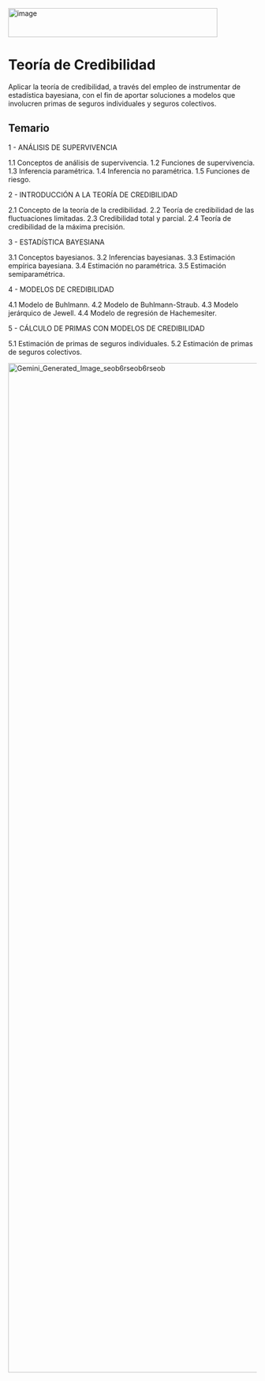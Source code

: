 <img width="424" height="59" alt="image" src="https://github.com/user-attachments/assets/ce9cbb8e-52c8-48b9-87c8-9d7391cb33dc" />

# Teoría de Credibilidad

Aplicar la teoría de credibilidad, a través del empleo de instrumentar de estadística
bayesiana, con el fin de aportar soluciones a modelos que involucren primas de seguros
individuales y seguros colectivos.

## Temario

1 - ANÁLISIS DE SUPERVIVENCIA

1.1 Conceptos de análisis de supervivencia.
1.2 Funciones de supervivencia.
1.3 Inferencia paramétrica.
1.4 Inferencia no paramétrica.
1.5 Funciones de riesgo.

2 - INTRODUCCIÓN A LA TEORÍA DE CREDIBILIDAD

2.1 Concepto de la teoría de la credibilidad.
2.2 Teoría de credibilidad de las fluctuaciones limitadas.
2.3 Credibilidad total y parcial.
2.4 Teoría de credibilidad de la máxima precisión.

3 - ESTADÍSTICA BAYESIANA

3.1 Conceptos bayesianos.
3.2 Inferencias bayesianas.
3.3 Estimación empírica bayesiana.
3.4 Estimación no paramétrica.
3.5 Estimación semiparamétrica.

4 - MODELOS DE CREDIBILIDAD

4.1 Modelo de Buhlmann.
4.2 Modelo de Buhlmann-Straub.
4.3 Modelo jerárquico de Jewell.
4.4 Modelo de regresión de Hachemesiter.

5 - CÁLCULO DE PRIMAS CON MODELOS DE CREDIBILIDAD

5.1 Estimación de primas de seguros individuales.
5.2 Estimación de primas de seguros colectivos.

<img width="2048" height="2048" alt="Gemini_Generated_Image_seob6rseob6rseob" src="https://github.com/user-attachments/assets/b6a64036-11e3-4c16-bab7-d07045d9bc22" />


